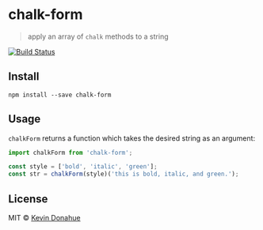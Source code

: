 # chalk-form

> apply an array of `chalk` methods to a string

[![Build Status](https://travis-ci.org/kevmannn/chalk-form.svg?branch=master)](https://travis-ci.org/kevmannn/chalk-form)

## Install

```console
npm install --save chalk-form
```

## Usage

`chalkForm` returns a function which takes the desired string as an argument:

```js
import chalkForm from 'chalk-form';

const style = ['bold', 'italic', 'green'];
const str = chalkForm(style)('this is bold, italic, and green.');
```

## License

MIT © [Kevin Donahue](https://twitter.com/nonnontrivial)
